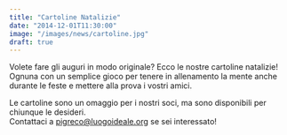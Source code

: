 ```yaml
---
title: "Cartoline Natalizie"
date: "2014-12-01T11:30:00"
image: "/images/news/cartoline.jpg"
draft: true
---
```


Volete fare gli auguri in modo originale? Ecco le nostre cartoline natalizie!   
Ognuna con un semplice gioco per tenere in allenamento la mente anche durante le feste e mettere alla prova i vostri amici.

Le cartoline sono un omaggio per i nostri soci, ma sono disponibili per chiunque le desideri.   
Contattaci a [pigreco@luogoideale.org][1] se sei interessato!

[1]: mailto:pigreco@luogoideale.org
